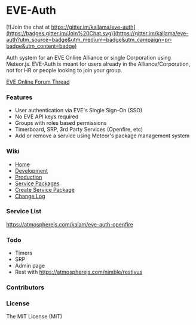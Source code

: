 EVE-Auth
============
[![Join the chat at https://gitter.im/kallama/eve-auth](https://badges.gitter.im/Join%20Chat.svg)](https://gitter.im/kallama/eve-auth?utm_source=badge&utm_medium=badge&utm_campaign=pr-badge&utm_content=badge)

Auth system for an EVE Online Alliance or single Corporation using Meteor.js. EVE-Auth is meant for users already in the Alliance/Corporation, not for HR or people looking to join your group.

[EVE Online Forum Thread]()
### Features
* User authentication via EVE's Single Sign-On (SSO)
* No EVE API keys required
* Groups with roles based permissions
* Timerboard, SRP, 3rd Party Services (Openfire, etc)
* Add or remove a service using Meteor's package management system

### Wiki
* [Home](https://github.com/kallama/eve-auth/wiki)
* [Development](https://github.com/kallama/eve-auth/wiki/Development)
* [Production](https://github.com/kallama/eve-auth/wiki/Production)
* [Service Packages](https://github.com/kallama/eve-auth/wiki/Service-Packages)
* [Create Service Package](https://github.com/kallama/eve-auth/wiki/Create-Service-Package)
* [Change Log](https://github.com/kallama/eve-auth/wiki/Changelog)

### Service List
https://atmospherejs.com/kalam/eve-auth-openfire

### Todo
* Timers
* SRP
* Admin page
* Rest with https://atmospherejs.com/nimble/restivus

### Contributors

### License
The MIT License (MIT)
